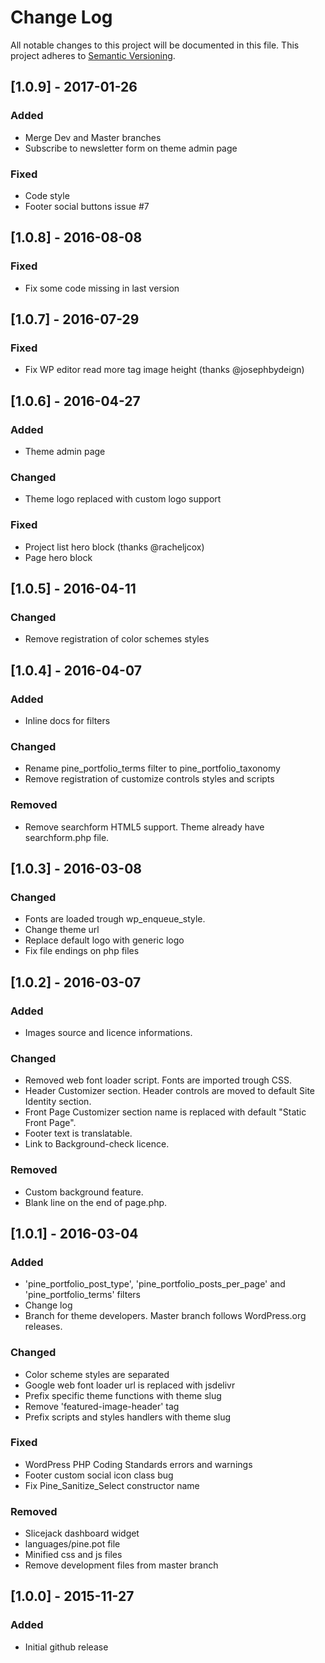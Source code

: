 # Change Log
All notable changes to this project will be documented in this file.
This project adheres to [Semantic Versioning](http://semver.org/).

## [1.0.9] - 2017-01-26
### Added
- Merge Dev and Master branches
- Subscribe to newsletter form on theme admin page

### Fixed
- Code style
- Footer social buttons issue #7

## [1.0.8] - 2016-08-08
### Fixed
- Fix some code missing in last version

## [1.0.7] - 2016-07-29
### Fixed
- Fix WP editor read more tag image height (thanks @josephbydeign)

## [1.0.6] - 2016-04-27
### Added
- Theme admin page

### Changed
- Theme logo replaced with custom logo support

### Fixed
- Project list hero block (thanks @racheljcox)
- Page hero block

## [1.0.5] - 2016-04-11
### Changed
- Remove registration of color schemes styles

## [1.0.4] - 2016-04-07
### Added
- Inline docs for filters

### Changed
- Rename pine_portfolio_terms filter to pine_portfolio_taxonomy
- Remove registration of customize controls styles and scripts

### Removed
- Remove searchform HTML5 support. Theme already have searchform.php file.

## [1.0.3] - 2016-03-08
### Changed
- Fonts are loaded trough wp_enqueue_style.
- Change theme url
- Replace default logo with generic logo
- Fix file endings on php files

## [1.0.2] - 2016-03-07
### Added
- Images source and licence informations.

### Changed
- Removed web font loader script. Fonts are imported trough CSS.
- Header Customizer section. Header controls are moved to default Site Identity section.
- Front Page Customizer section name is replaced with default "Static Front Page".
- Footer text is translatable.
- Link to Background-check licence.

### Removed
- Custom background feature.
- Blank line on the end of page.php.

## [1.0.1] - 2016-03-04
### Added
- 'pine_portfolio_post_type', 'pine_portfolio_posts_per_page' and 'pine_portfolio_terms' filters
- Change log
- Branch for theme developers. Master branch follows WordPress.org releases.

### Changed
- Color scheme styles are separated
- Google web font loader url is replaced with jsdelivr
- Prefix specific theme functions with theme slug
- Remove 'featured-image-header' tag
- Prefix scripts and styles handlers with theme slug

### Fixed
- WordPress PHP Coding Standards errors and warnings
- Footer custom social icon class bug
- Fix Pine_Sanitize_Select constructor name

### Removed
- Slicejack dashboard widget
- languages/pine.pot file
- Minified css and js files
- Remove development files from master branch

## [1.0.0] - 2015-11-27
### Added
- Initial github release